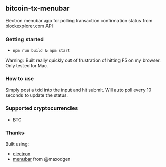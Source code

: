 ## bitcoin-tx-menubar

Electron menubar app for polling transaction confirmation status from blockexplorer.com API

### Getting started

- `npm run build & npm start`

Warning: Built really quickly out of frustration of hitting F5 on my browser. Only tested for Mac.

### How to use

Simply post a txid into the input and hit submit. Will auto poll every 10 seconds to update the status.

### Supported cryptocurrencies

- BTC

### Thanks

Built using:

- [electron](https://electronjs.org/)
- [menubar](https://github.com/maxogden/menubar) from @maxodgen

